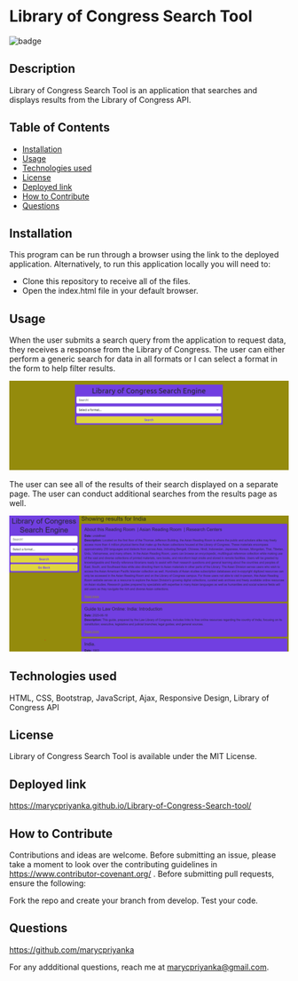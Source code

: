 # Library of Congress Search Tool
![badge](https://img.shields.io/badge/MIT-License-blue.svg)

## Description

Library of Congress Search Tool is an application that searches and displays results from the Library of Congress API.

## Table of Contents 

- [Installation](#installation)
- [Usage](#usage)
- [Technologies used](#technologies-used)
- [License](#license)
- [Deployed link](#deployed-link)
- [How to Contribute](#how-to-contribute)
- [Questions](#questions)

## Installation

This program can be run through a browser using the link to the deployed application. Alternatively, to run this application locally you will need to:

- Clone this repository to receive all of the files.
- Open the index.html file in your default browser.

## Usage

When the user submits a search query from the application to request data, they receives a response from the Library of Congress.
The user can either perform a generic search for data in all formats or I can select a format in the form to help filter results.

![HomePage](https://github.com/marycpriyanka/Library-of-Congress-Search-tool/blob/main/assets/images/screenshots/Homepage.png)

The user can see all of the results of their search displayed on a separate page.
The user can conduct additional searches from the results page as well.

![ResultsPage](https://github.com/marycpriyanka/Library-of-Congress-Search-tool/blob/main/assets/images/screenshots/resultsPage.png)

##  Technologies used

HTML, CSS, Bootstrap, JavaScript, Ajax, Responsive Design, Library of Congress API

## License

Library of Congress Search Tool is available under the MIT License.

## Deployed link

https://marycpriyanka.github.io/Library-of-Congress-Search-tool/

## How to Contribute

Contributions and ideas are welcome. Before submitting an issue, please take a moment to look over the contributing guidelines in https://www.contributor-covenant.org/ . Before submitting pull requests, ensure the following:

Fork the repo and create your branch from develop. Test your code.

## Questions

https://github.com/marycpriyanka

For any addditional questions, reach me at marycpriyanka@gmail.com.
